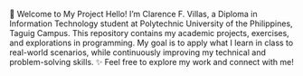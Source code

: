 👋 Welcome to My Project
Hello! I’m Clarence F. Villas, a Diploma in Information Technology student at Polytechnic University of the Philippines, Taguig Campus. 
This repository contains my academic projects, exercises, and explorations in programming. 
My goal is to apply what I learn in class to real-world scenarios, while continuously improving my technical and problem-solving skills.
✨ Feel free to explore my work and connect with me!

